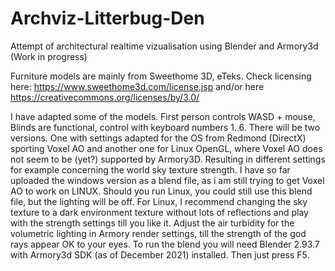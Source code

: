 # Archviz-Litterbug-Den
Attempt of architectural realtime vizualisation using Blender and Armory3d (Work in progress)

Furniture models are mainly from Sweethome 3D, eTeks. Check licensing here: https://www.sweethome3d.com/license.jsp and/or here
https://creativecommons.org/licenses/by/3.0/

I have adapted some of the models. First person controls WASD + mouse, Blinds are functional, control with keyboard numbers 1..6.
There will be two versions. One with settings adapted for the OS from Redmond (DirectX) sporting Voxel AO and another one for Linux
OpenGL, where Voxel AO does not seem to be (yet?) supported by Armory3D. Resulting in different settings for example concerning the world sky texture strength.
I have so far uploaded the windows version as a blend file, as i am still trying to get Voxel AO to work on LINUX. Should you run Linux, you could still use this blend file, but the lighting will be off. For Linux, I recommend changing the sky texture to a dark environment texture without lots of reflections and play with the strength settings till you like it. Adjust the air turbidity for the volumetric lighting in Armory render settings, till the strength of the god rays appear OK to your eyes. To run the blend you will need Blender 2.93.7 with Armory3d SDK (as of December 2021) installed. Then just press F5.
